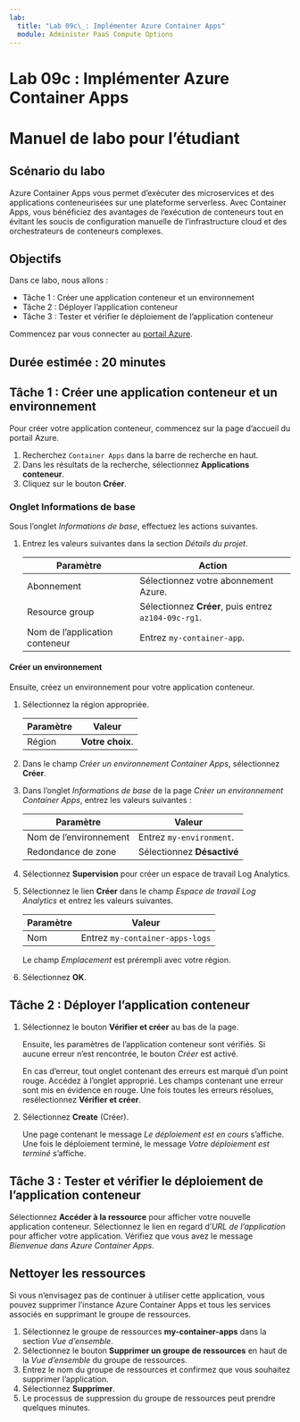 ```yaml
---
lab:
  title: "Lab 09c\_: Implémenter Azure Container Apps"
  module: Administer PaaS Compute Options
---
```


# Lab 09c : Implémenter Azure Container Apps
# Manuel de labo pour l’étudiant

## Scénario du labo
Azure Container Apps vous permet d’exécuter des microservices et des applications conteneurisées sur une plateforme serverless. Avec Container Apps, vous bénéficiez des avantages de l’exécution de conteneurs tout en évitant les soucis de configuration manuelle de l’infrastructure cloud et des orchestrateurs de conteneurs complexes.

## Objectifs

Dans ce labo, nous allons :
- Tâche 1 : Créer une application conteneur et un environnement
- Tâche 2 : Déployer l’application conteneur
- Tâche 3 : Tester et vérifier le déploiement de l’application conteneur

Commencez par vous connecter au [portail Azure](https://portal.azure.com).

## Durée estimée : 20 minutes

## Tâche 1 : Créer une application conteneur et un environnement

Pour créer votre application conteneur, commencez sur la page d’accueil du portail Azure.

1. Recherchez `Container Apps` dans la barre de recherche en haut.
1. Dans les résultats de la recherche, sélectionnez **Applications conteneur**.
1. Cliquez sur le bouton **Créer**.

### Onglet Informations de base

Sous l’onglet *Informations de base*, effectuez les actions suivantes.

1. Entrez les valeurs suivantes dans la section *Détails du projet*.

    | Paramètre | Action |
    |---|---|
    | Abonnement | Sélectionnez votre abonnement Azure. |
    | Resource group | Sélectionnez **Créer**, puis entrez `az104-09c-rg1`. |
    | Nom de l’application conteneur |  Entrez `my-container-app`. |

#### Créer un environnement

Ensuite, créez un environnement pour votre application conteneur.

1. Sélectionnez la région appropriée.

    | Paramètre | Valeur |
    |--|--|
    | Région | **Votre choix**. |

1. Dans le champ *Créer un environnement Container Apps*, sélectionnez **Créer**.
1. Dans l’onglet *Informations de base* de la page *Créer un environnement Container Apps*, entrez les valeurs suivantes :

    | Paramètre | Valeur |
    |--|--|
    | Nom de l’environnement | Entrez `my-environment`. |
    | Redondance de zone | Sélectionnez **Désactivé** |

1. Sélectionnez **Supervision** pour créer un espace de travail Log Analytics.
1. Sélectionnez le lien **Créer** dans le champ *Espace de travail Log Analytics* et entrez les valeurs suivantes.

    | Paramètre | Valeur |
    |--|--|
    | Nom | Entrez `my-container-apps-logs` |
  
    Le champ *Emplacement* est prérempli avec votre région.

1. Sélectionnez **OK**.


## Tâche 2 : Déployer l’application conteneur

1. Sélectionnez le bouton **Vérifier et créer** au bas de la page.  

    Ensuite, les paramètres de l’application conteneur sont vérifiés. Si aucune erreur n’est rencontrée, le bouton *Créer* est activé.  

    En cas d’erreur, tout onglet contenant des erreurs est marqué d’un point rouge.  Accédez à l’onglet approprié. Les champs contenant une erreur sont mis en évidence en rouge.  Une fois toutes les erreurs résolues, resélectionnez **Vérifier et créer**.

1. Sélectionnez **Create** (Créer).

    Une page contenant le message *Le déploiement est en cours* s’affiche.  Une fois le déploiement terminé, le message *Votre déploiement est terminé* s’affiche.
   
## Tâche 3 : Tester et vérifier le déploiement de l’application conteneur

Sélectionnez **Accéder à la ressource** pour afficher votre nouvelle application conteneur.  Sélectionnez le lien en regard d’*URL de l’application* pour afficher votre application. Vérifiez que vous avez le message *Bienvenue dans Azure Container Apps*.

## Nettoyer les ressources

Si vous n’envisagez pas de continuer à utiliser cette application, vous pouvez supprimer l’instance Azure Container Apps et tous les services associés en supprimant le groupe de ressources.

1. Sélectionnez le groupe de ressources **my-container-apps** dans la section *Vue d’ensemble*.
1. Sélectionnez le bouton **Supprimer un groupe de ressources** en haut de la *Vue d’ensemble* du groupe de ressources.
1. Entrez le nom du groupe de ressources et confirmez que vous souhaitez supprimer l’application. 
1. Sélectionnez **Supprimer**.
1. Le processus de suppression du groupe de ressources peut prendre quelques minutes.

